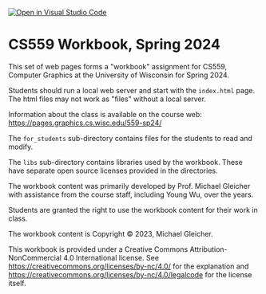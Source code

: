 [![Open in Visual Studio Code](https://classroom.github.com/assets/open-in-vscode-718a45dd9cf7e7f842a935f5ebbe5719a5e09af4491e668f4dbf3b35d5cca122.svg)](https://classroom.github.com/online_ide?assignment_repo_id=15233933&assignment_repo_type=AssignmentRepo)
# CS559 Workbook, Spring 2024

This set of web pages forms a "workbook" assignment for 
CS559, Computer Graphics at the University of Wisconsin for Spring 2024.

Students should run a local web server and start with the `index.html` page.
The html files may not work as "files" without a local server.

Information about the class is available on the course web:
https://pages.graphics.cs.wisc.edu/559-sp24/

The `for_students` sub-directory contains files for the students to read and
modify. 

The `libs` sub-directory contains libraries used by the workbook. These
have separate open source licenses provided in the directories. 

The workbook content was primarily developed by Prof. Michael Gleicher with
assistance from the course staff, including Young Wu, over the years.

Students are granted the right to use the workbook content for their work
in class.

The workbook content is Copyright &copy; 2023, Michael Gleicher.

This workbook is provided under a Creative Commons Attribution-NonCommercial 4.0 International license. See https://creativecommons.org/licenses/by-nc/4.0/ for the explanation and https://creativecommons.org/licenses/by-nc/4.0/legalcode for the license itself.